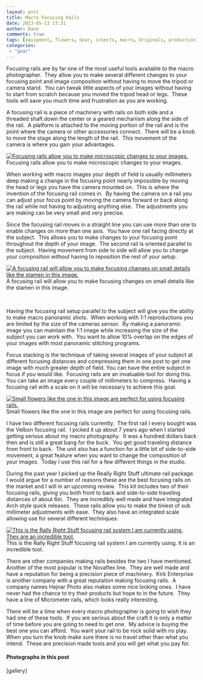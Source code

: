 ```yaml
---
layout: post
title: Macro Focusing Rails
date: 2013-05-13 13:31
author: Dave
comments: true
tags: [equipment, flowers, Gear, insects, macro, Originals, production]
categories:
 - "gear"
---
```

Focusing rails are by far one of the most useful tools available to the macro photographer.  They allow you to make several different changes to your focusing point and image composition without having to move the tripod or camera stand.  You can tweak little aspects of your images without having to start from scratch because you moved the tripod head or legs.  These tools will save you much time and frustration as you are working.

A focusing rail is a piece of machinery with rails on both side and a threaded shaft down the center or a geared mechanism along the side of the rail.  A platform is attached to the moving portion of the rail and is the point where the camera or other accessories connect.  There will be a knob to move the stage along the length of the rail.  This movement of the camera is where you gain your advantages.

<p class="post-image"><a href="http://thecloseupproject.com/wp-content/uploads/2013/05/IMG_6164.jpg"><img class="size-full wp-image-341" alt="Focusing rails allow you to make microscopic changes to your images." src="http://thecloseupproject.com/wp-content/uploads/2013/05/IMG_6164.jpg" /></a> Focusing rails allow you to make microscopic changes to your images.</p>

When working with macro images your depth of field is usually millimeters deep making a change in the focusing point nearly impossible by moving the head or legs you have the camera mounted on.  This is where the invention of the focusing rail comes in.  By having the camera on a rail you can adjust your focus point by moving the camera forward or back along the rail while not having to adjusting anything else.  The adjustments you are making can be very small and very precise.

Since the focusing rail moves in a straight line you can use more than one to enable changes on more than one axis.  You have one rail facing directly at the subject.  This allows you to make changes to your focusing point throughout the depth of your image.  The second rail is oriented parallel to the subject.  Having movement from side to side will allow you to change your composition without having to reposition the rest of your setup.

<p class="post-image"><a href="http://thecloseupproject.com/wp-content/uploads/2013/05/IMG_0332.jpg"><img class="size-full wp-image-339" alt="A focusing rail will allow you to make focusing changes on small details like the stamen in this image." src="http://thecloseupproject.com/wp-content/uploads/2013/05/IMG_0332.jpg" /></a> A focusing rail will allow you to make focusing changes on small details like the stamen in this image.</p>

&nbsp;

Having the focusing rail setup parallel to the subject will give you the ability to make macro panoramic shots.  When working with 1:1 reproductions you are limited by the size of the cameras sensor.  By making a panoramic image you can maintain the 1:1 image while increasing the size of the subject you can work with.  You want to allow 10% overlap on the edges of your images with most panoramic stitching programs.

Focus stacking is the technique of taking several images of your subject at different focusing distances and compressing them in one post to get one image with much greater depth of field. You can have the entire subject in focus if you would like.  Focusing rails are an invaluable tool for doing this.  You can take an image every couple of millimeters to compress.  Having a focusing rail with a scale on it will be necessary to achieve this goal.

<p class="post-image"><a href="http://thecloseupproject.com/wp-content/uploads/2013/05/IMG_1642.jpg"><img class="size-full wp-image-340" alt="Small flowers like the one in this image are perfect for using focusing rails." src="http://thecloseupproject.com/wp-content/uploads/2013/05/IMG_1642.jpg" /></a> Small flowers like the one in this image are perfect for using focusing rails.</p>

I have two different focusing rails currently.  The first rail I every bought was the Velbon focusing rail.  I picked it up about 7 years ago when I started getting serious about my macro photography.  It was a hundred dollars back then and is still a great bang for the buck.  You get good traveling distance from front to back.  The unit also has a function for a little bit of side-to-side movement, a great feature when you want to change the composition of your images.  Today I use this rail for a few different things in the studio.

During the past year I picked up the Really Right Stuff ultimate rail package.  I would argue for a number of reasons these are the best focusing rails on the market and I will in an upcoming review.  This kit includes two of their focusing rails, giving you both front to back and side-to-side traveling distances of about 6in.  They are incredibly well made and have integrated Arch style quick releases.  These rails allow you to make the tiniest of sub millimeter adjustments with ease.  They also have an integrated scale allowing use for several different techniques.

<p class="post-image"><a href="http://thecloseupproject.com/wp-content/uploads/2013/05/B150B-Ult-Pkg-e1368451879152.png"><img class="size-full wp-image-338" alt="This is the Rally Right Stuff focusing rail system I am currently using.  They are an incredible tool." src="http://thecloseupproject.com/wp-content/uploads/2013/05/B150B-Ult-Pkg-e1368451879152.png" /></a> This is the Rally Right Stuff focusing rail system I am currently using. It is an incredible tool.</p>

There are other companies making rails besides the two I have mentioned.  Another of the most popular is the Novaflex line.  They are well made and have a reputation for being a precision piece of machinery.  Kirk Enterprise is another company with a great reputation making focusing rails.  A company names Hejnar Photo also makes some nice looking ones.  I have never had the chance to try their products but hope to in the future.  They have a line of Micrometer rails, which looks really interesting.

There will be a time when every macro photographer is going to wish they had one of these tools.  If you are serious about the craft it is only a matter of time before you are going to need to get one.  My advice is buying the best one you can afford.  You want your rail to be rock solid with no play.  When you turn the knob make sure there is no travel other than what you intend.  These are precision made tools and you will get what you pay for.
<h4>Photographs in this post</h4>
[gallery]
